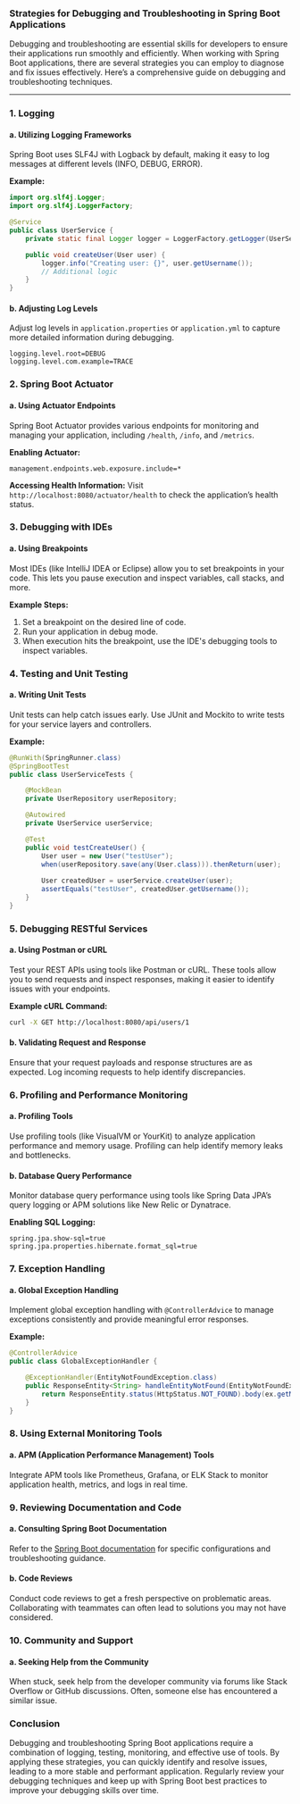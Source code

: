 ### Strategies for Debugging and Troubleshooting in Spring Boot Applications

Debugging and troubleshooting are essential skills for developers to ensure their applications run smoothly and efficiently. When working with Spring Boot applications, there are several strategies you can employ to diagnose and fix issues effectively. Here’s a comprehensive guide on debugging and troubleshooting techniques.

---

### 1. **Logging**

#### a. **Utilizing Logging Frameworks**
Spring Boot uses SLF4J with Logback by default, making it easy to log messages at different levels (INFO, DEBUG, ERROR).

**Example:**
```java
import org.slf4j.Logger;
import org.slf4j.LoggerFactory;

@Service
public class UserService {
    private static final Logger logger = LoggerFactory.getLogger(UserService.class);

    public void createUser(User user) {
        logger.info("Creating user: {}", user.getUsername());
        // Additional logic
    }
}
```

#### b. **Adjusting Log Levels**
Adjust log levels in `application.properties` or `application.yml` to capture more detailed information during debugging.

```properties
logging.level.root=DEBUG
logging.level.com.example=TRACE
```

### 2. **Spring Boot Actuator**

#### a. **Using Actuator Endpoints**
Spring Boot Actuator provides various endpoints for monitoring and managing your application, including `/health`, `/info`, and `/metrics`.

**Enabling Actuator:**
```properties
management.endpoints.web.exposure.include=*
```

**Accessing Health Information:**
Visit `http://localhost:8080/actuator/health` to check the application’s health status.

### 3. **Debugging with IDEs**

#### a. **Using Breakpoints**
Most IDEs (like IntelliJ IDEA or Eclipse) allow you to set breakpoints in your code. This lets you pause execution and inspect variables, call stacks, and more.

**Example Steps:**
1. Set a breakpoint on the desired line of code.
2. Run your application in debug mode.
3. When execution hits the breakpoint, use the IDE's debugging tools to inspect variables.

### 4. **Testing and Unit Testing**

#### a. **Writing Unit Tests**
Unit tests can help catch issues early. Use JUnit and Mockito to write tests for your service layers and controllers.

**Example:**
```java
@RunWith(SpringRunner.class)
@SpringBootTest
public class UserServiceTests {

    @MockBean
    private UserRepository userRepository;

    @Autowired
    private UserService userService;

    @Test
    public void testCreateUser() {
        User user = new User("testUser");
        when(userRepository.save(any(User.class))).thenReturn(user);
        
        User createdUser = userService.createUser(user);
        assertEquals("testUser", createdUser.getUsername());
    }
}
```

### 5. **Debugging RESTful Services**

#### a. **Using Postman or cURL**
Test your REST APIs using tools like Postman or cURL. These tools allow you to send requests and inspect responses, making it easier to identify issues with your endpoints.

**Example cURL Command:**
```bash
curl -X GET http://localhost:8080/api/users/1
```

#### b. **Validating Request and Response**
Ensure that your request payloads and response structures are as expected. Log incoming requests to help identify discrepancies.

### 6. **Profiling and Performance Monitoring**

#### a. **Profiling Tools**
Use profiling tools (like VisualVM or YourKit) to analyze application performance and memory usage. Profiling can help identify memory leaks and bottlenecks.

#### b. **Database Query Performance**
Monitor database query performance using tools like Spring Data JPA’s query logging or APM solutions like New Relic or Dynatrace.

**Enabling SQL Logging:**
```properties
spring.jpa.show-sql=true
spring.jpa.properties.hibernate.format_sql=true
```

### 7. **Exception Handling**

#### a. **Global Exception Handling**
Implement global exception handling with `@ControllerAdvice` to manage exceptions consistently and provide meaningful error responses.

**Example:**
```java
@ControllerAdvice
public class GlobalExceptionHandler {

    @ExceptionHandler(EntityNotFoundException.class)
    public ResponseEntity<String> handleEntityNotFound(EntityNotFoundException ex) {
        return ResponseEntity.status(HttpStatus.NOT_FOUND).body(ex.getMessage());
    }
}
```

### 8. **Using External Monitoring Tools**

#### a. **APM (Application Performance Management) Tools**
Integrate APM tools like Prometheus, Grafana, or ELK Stack to monitor application health, metrics, and logs in real time.

### 9. **Reviewing Documentation and Code**

#### a. **Consulting Spring Boot Documentation**
Refer to the [Spring Boot documentation](https://spring.io/projects/spring-boot) for specific configurations and troubleshooting guidance.

#### b. **Code Reviews**
Conduct code reviews to get a fresh perspective on problematic areas. Collaborating with teammates can often lead to solutions you may not have considered.

### 10. **Community and Support**

#### a. **Seeking Help from the Community**
When stuck, seek help from the developer community via forums like Stack Overflow or GitHub discussions. Often, someone else has encountered a similar issue.

### Conclusion

Debugging and troubleshooting Spring Boot applications require a combination of logging, testing, monitoring, and effective use of tools. By applying these strategies, you can quickly identify and resolve issues, leading to a more stable and performant application. Regularly review your debugging techniques and keep up with Spring Boot best practices to improve your debugging skills over time.